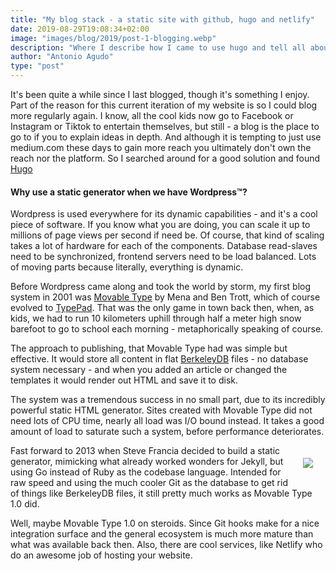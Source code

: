 ```yaml
---
title: "My blog stack - a static site with github, hugo and netlify"
date: 2019-08-29T19:08:34+02:00
image: "images/blog/2019/post-1-blogging.webp"
description: "Where I describe how I came to use hugo and tell all about my life long love affair with Perl based content management systems"
author: "Antonio Agudo"
type: "post"
---
```

It's been quite a while since I last blogged, though it's something I enjoy. 
Part of the reason for this current iteration of my website is so I could blog more regularly again.
I know, all the cool kids now go to Facebook or Instagram or Tiktok to entertain themselves, but still - 
a blog is the place to go to if you to explain ideas in depth. And although it is tempting to just use medium.com these 
days to gain more reach you ultimately don't own the reach nor the platform.
So I searched around for a good solution and found [Hugo](https://gohugo.io/)

#### Why use a static generator when we have Wordpress&trade;?  

Wordpress is used everywhere for its dynamic capabilities - and it's a cool piece of software. If you know what you are 
doing, you can scale it up to millions of page views per second if need be. Of course, that kind of scaling takes a lot of
hardware for each of the components. Database read-slaves need to be synchronized, frontend servers need to be load 
balanced. Lots of moving parts because literally, everything is dynamic. 

Before Wordpress came along and took the world by storm, my first blog system in 2001 was [Movable Type](https://movabletype.org/) 
by Mena and Ben Trott, which of course evolved to [TypePad](https://www.typepad.com/). That was the only game in town 
back then, when, as kids, we had to run 10 kilometers uphill through half a meter high snow barefoot to go to school each 
morning - metaphorically speaking of course. 

The approach to publishing, that Movable Type had was simple but effective.
It would store all content in flat [BerkeleyDB](https://en.wikipedia.org/wiki/Berkeley_DB) files - no database system
necessary - and when you added an article or changed the templates it would render out HTML and save it to disk.
 
The system was a tremendous success in no small part, due to its incredibly powerful static HTML generator. 
Sites created with Movable Type did not need lots of CPU time, nearly all load was I/O bound instead. 
It takes a good amount of load to saturate such a system, before performance deteriorates.

<img src="/images/blog/2019/hugo.webp" align="right" style="margin: 20px;">
Fast forward to 2013 when Steve Francia decided to build a static generator, mimicking what already worked wonders for 
Jekyll, but using Go instead of Ruby as the codebase language. Intended for raw speed and using the much cooler Git as 
the database to get rid of things like BerkeleyDB files, it still pretty much works as Movable Type 1.0 did.

Well, maybe Movable Type 1.0 on steroids. Since Git hooks make for a nice integration surface and the general 
ecosystem is much more mature than what was available back then. Also, there are cool services, like Netlify who do an 
awesome job of hosting your website.  
